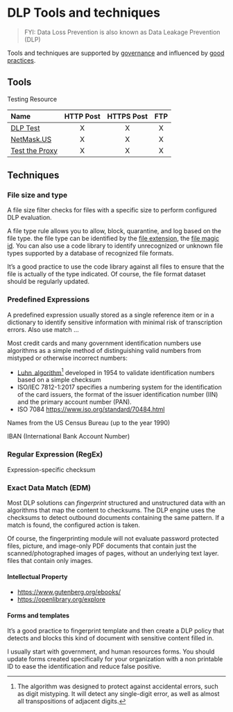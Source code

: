 # DLP Tools and techniques

> FYI: Data Loss Prevention is also known as Data Leakage Prevention (DLP) 

Tools and techniques are supported by [governance](governance/README.md) and influenced by [good practices](references/README.md).

## Tools

Testing Resource 

| Name   | HTTP Post | HTTPS Post | FTP |
| :-- |:--: | :--:| :--: |
|[DLP Test](https://dlptest.com/)| X | X | X |
|[NetMask.US](http://www.netmask.us/dlptest)| X | X | X |
|[Test the Proxy](http://www.testtheproxy.com/)| X | X | X |

## Techniques



### File size and type

A file size filter checks for files with a specific size to perform configured DLP evaluation.

A file type rule allows you to allow, block, quarantine, and log based on the file type. the file type can be identified by the [file extension](https://file-extension.net/seeker/), the [file magic id](https://en.wikipedia.org/wiki/List_of_file_signatures). You can also use a code library to identify unrecognized or unknown file types supported by a database of recognized file formats.

It’s a good practice to use the code library against all files to ensure that the file is actually of the type indicated. Of course, the file format dataset should be regularly updated.

### Predefined Expressions

A predefined expression usually stored as a single reference item or in a dictionary to identify sensitive information with minimal risk of transcription errors. Also use match ...

Most credit cards and many government identification numbers use  algorithms as a simple method of distinguishing valid numbers from mistyped or otherwise incorrect numbers:
 * [Luhn_algorithm](https://en.wikipedia.org/wiki/Luhn_algorithm)[^1] developed in 1954 to validate identification numbers based on a simple checksum
 * ISO/IEC 7812-1:2017 specifies a numbering system for the identification of the card issuers, the format of the issuer identification number (IIN) and the primary account number (PAN).
* ISO 7084 https://www.iso.org/standard/70484.html

[^1]:The algorithm was designed to protect against accidental errors, such as digit mistyping. It will detect any single-digit error, as well as almost all transpositions of adjacent digits. 

Names from the US Census Bureau (up to the year 1990)

IBAN (International Bank Account Number)

### Regular Expression (RegEx)

Expression-specific checksum

### Exact Data Match (EDM)
Most DLP solutions can _fingerprint_ structured and unstructured data with an algorithms that map the content to checksums. The DLP engine uses the checksums to detect outbound documents containing the same pattern. If a match is found, the configured action is taken. 

Of course, the fingerprinting module will not evaluate password protected files, picture, and image-only PDF documents that contain just the scanned/photographed images of pages, without an underlying text layer.
files that contain only images.

#### Intellectual Property

  * https://www.gutenberg.org/ebooks/
  * https://openlibrary.org/explore

#### Forms and templates
It’s a good practice to fingerprint template and then create a DLP policy that detects and blocks this kind of document with sensitive content filled in. 

I usually start with government, and human resources forms. You should update forms created specifically for your organization with a non printable ID to ease the identification and reduce false positive.
